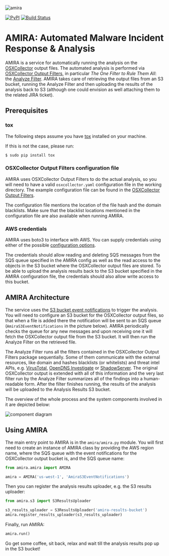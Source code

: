 ![amira](https://raw.githubusercontent.com/Yelp/amira/master/amira_github_banner.png)

[![PyPI](https://img.shields.io/pypi/v/amira.svg)](https://pypi.python.org/pypi/amira)
[![Build Status](https://travis-ci.org/Yelp/amira.svg?branch=master)](https://travis-ci.org/Yelp/amira)

# AMIRA: Automated Malware Incident Response & Analysis

AMIRA is a service for automatically running the analysis on the
[OSXCollector](https://github.com/Yelp/osxcollector) output files.
The automated analysis is performed via
[OSXCollector Output Filters](https://github.com/Yelp/osxcollector_output_filters),
in particular *The One Filter to Rule Them All*: the
[Analyze Filter](https://github.com/Yelp/osxcollector_output_filters#analyzefilter---the-one-filter-to-rule-them-all).
AMIRA takes care of retrieving the output files from an S3 bucket,
running the Analyze Filter and then uploading the results
of the analysis back to S3 (although one could envision as well
attaching them to the related JIRA ticket).

## Prerequisites

### tox

The following steps assume you have [tox](http://tox.readthedocs.org/)
installed on your machine.

If this is not the case, please run:
```bash
$ sudo pip install tox
```

### OSXCollector Output Filters configuration file

AMIRA uses OSXCollector Output Filters to do the actual analysis,
so you will need to have a valid `osxcollector.yaml`
configuration file in the working directory.
The example configuration file can be found in the
[OSXCollector Output Filters](https://github.com/Yelp/osxcollector_output_filters/blob/master/osxcollector.yaml.example).

The configuration file mentions the location of the file hash and the domain
blacklists.
Make sure that the blacklist locations mentioned in the configuration file are
also available when running AMIRA.

### AWS credentials

AMIRA uses boto3 to interface with AWS.
You can supply credentials using either of the possible
[configuration options](https://boto3.amazonaws.com/v1/documentation/api/latest/guide/credentials.html).

The credentials should allow reading and deleting SQS messages
from the SQS queue specified in the AMIRA config as well as
the read access to the objects in the S3 bucket where the OSXCollector
output files are stored.
To be able to upload the analysis results back to the S3 bucket
specified in the AMIRA configuration file, the credentials should
also allow write access to this bucket.

## AMIRA Architecture

The service uses the
[S3 bucket event notifications](http://docs.aws.amazon.com/AmazonS3/latest/dev/NotificationHowTo.html)
to trigger the analysis.
You will need to configure an S3 bucket for the OSXCollector output files,
so that when a file is added there the notification will be sent to an SQS queue
(`AmiraS3EventNotifications` in the picture below).
AMIRA periodically checks the queue for any new messages
and upon receiving one it will fetch the OSXCollector output file from the S3
bucket.
It will then run the Analyze Filter on the retrieved file.

The Analyze Filter runs all the filters contained in the OSXCollector Output
Filters package sequentially. Some of them communicate with the external
resources, like domain and hashes blacklists (or whitelists) and threat intel
APIs, e.g. [VirusTotal](https://github.com/Yelp/threat_intel#virustotal-api),
[OpenDNS Investigate](https://github.com/Yelp/threat_intel#opendns-investigate-api)
or [ShadowServer](https://github.com/Yelp/threat_intel#shadowserver-api).
The original OSXCollector output is extended with all of this information and
the very last filter run by the Analyze Filter summarizes all of the findings
into a human-readable form. After the filter finishes running, the results of
the analysis will be uploaded to the Analysis Results S3 bucket.

The overview of the whole process and the system components involved in it are
depicted below:

![component diagram](https://github.com/Yelp/amira/raw/master/doc/component_diagram.png "Component Diagram")

## Using AMIRA

The main entry point to AMIRA is in the `amira/amira.py` module.
You will first need to create an instance of AMIRA class by providing the AWS
region name, where the SQS queue with the event notifications for the
OSXCollector output bucket is, and the SQS queue name:

```python
from amira.amira import AMIRA

amira = AMIRA('us-west-1', 'AmiraS3EventNotifications')
```

Then you can register the analysis results uploader, e.g. the S3 results
uploader:

```python
from amira.s3 import S3ResultsUploader

s3_results_uploader = S3ResultsUploader('amira-results-bucket')
amira.register_results_uploader(s3_results_uploader)
```

Finally, run AMIRA:
```python
amira.run()
```

Go get some coffee, sit back, relax and wait till the analysis results pop up
in the S3 bucket!
